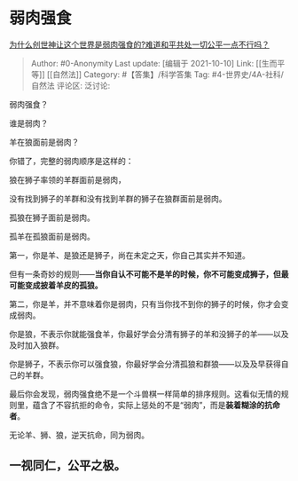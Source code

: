 # 弱肉强食
[为什么创世神让这个世界是弱肉强食的?难道和平共处一切公平一点不行吗？](https://www.zhihu.com/question/461567539/answer/2162570231)

> Author: #0-Anonymity
> Last update: [编辑于 2021-10-10]
> Link: [[生而平等]] [[自然法]]
> Category: #【答集】/科学答集
> Tag: #4-世界史/4A-社科/自然法
> 评论区:
> 泛讨论:

弱肉强食？

谁是弱肉？

羊在狼面前是弱肉？

你错了，完整的弱肉顺序是这样的：

狼在狮子率领的羊群面前是弱肉，

没有找到狮子的羊群和没有找到羊群的狮子在狼群面前是弱肉。

孤狼在狮子面前是弱肉。

孤羊在孤狼面前是弱肉。

第一，你是羊、是狼还是狮子，尚在未定之天，你自己其实并不知道。

但有一条奇妙的规则——**当你自认不可能不是羊的时候，你不可能变成狮子，但最可能变成披着羊皮的孤狼。**

第二，你是羊，并不意味着你是弱肉，只有当你找不到你的狮子的时候，你才会变成弱肉。

你是狼，不表示你就能强食羊，你最好学会分清有狮子的羊和没狮子的羊——以及及时加入狼群。

你是狮子，不表示你可以强食狼，你最好学会分清孤狼和群狼——以及及早获得自己的羊群。

最后你会发现，弱肉强食绝不是一个斗兽棋一样简单的排序规则。这看似无情的规则里，蕴含了不容抗拒的命令，实际上惩处的不是“弱肉”，而是**装着糊涂的抗命者**。

无论羊、狮、狼，逆天抗命，同为弱肉。

## **一视同仁，公平之极。**
